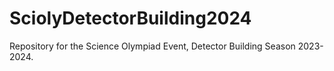 # SciolyDetectorBuilding2024
Repository for the Science Olympiad Event, Detector Building Season 2023-2024. 


